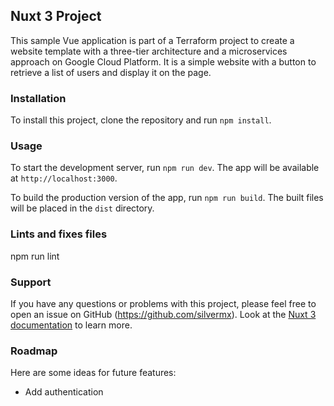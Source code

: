 
## Nuxt 3 Project

This sample Vue application is part of a Terraform project to create a website template with a three-tier architecture and a microservices approach on Google Cloud Platform. It is a simple website with a button to retrieve a list of users and display it on the page.

### Installation

To install this project, clone the repository and run `npm install`.

### Usage

To start the development server, run `npm run dev`. The app will be available at `http://localhost:3000`.

To build the production version of the app, run `npm run build`. The built files will be placed in the `dist` directory.

### Lints and fixes files

npm run lint


### Support

If you have any questions or problems with this project, please feel free to open an issue on GitHub (https://github.com/silvermx).
Look at the [Nuxt 3 documentation](https://nuxt.com/docs/getting-started/introduction) to learn more.

### Roadmap

Here are some ideas for future features:

* Add authentication
